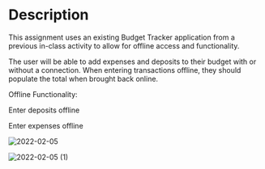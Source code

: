 # Description


This assignment uses an existing Budget Tracker application from a previous in-class activity to allow for offline access and functionality.

The user will be able to add expenses and deposits to their budget with or without a connection. When entering transactions offline, they should populate the total when brought back online.

Offline Functionality:

Enter deposits offline

Enter expenses offline


![2022-02-05](https://user-images.githubusercontent.com/84550325/152664147-4acb5809-506e-43a9-ab5c-90883b9e8d8e.png)


![2022-02-05 (1)](https://user-images.githubusercontent.com/84550325/152664164-43b20fa3-28d6-4529-b0c7-17a44fad857e.png)


